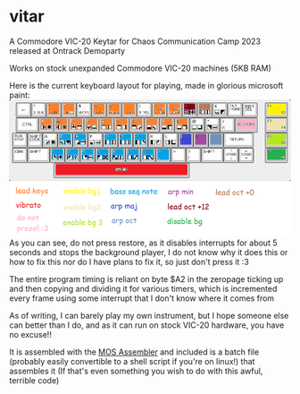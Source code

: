 # vitar
A Commodore VIC-20 Keytar for Chaos Communication Camp 2023 released at Ontrack Demoparty

Works on stock unexpanded Commodore VIC-20 machines (5KB RAM)

Here is the current keyboard layout for playing, made in glorious microsoft paint:
![Keyboard diagram](keydiagram.png)
As you can see, do not press restore, as it disables interrupts for about 5 seconds and stops the background player, I do not know why it does this or how to fix this nor do I have plans to fix it, so just don't press it :3

The entire program timing is reliant on byte $A2 in the zeropage ticking up and then copying and dividing it for various timers, which is incremented every frame using some interrupt that I don't know where it comes from

As of writing, I can barely play my own instrument, but I hope someone else can better than I do, and as it can run on stock VIC-20 hardware, you have no excuse!!

It is assembled with the [MOS Assembler](https://github.com/datatrash/mos) and included is a batch file (probably easily convertible to a shell script if you're on linux!) that assembles it (If that's even something you wish to do with this awful, terrible code)
